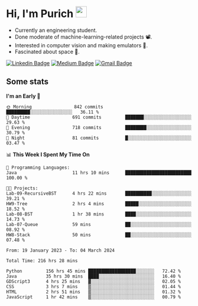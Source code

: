 <h1 align="left">Hi, I'm Purich
<img src="https://media.giphy.com/media/hvRJCLFzcasrR4ia7z/giphy.gif" width="30px"/></h1>

* Currently an engineering student.
* Done moderate of machine-learning-related projects :film_projector:.
* Interested in computer vision and making emulators :space_invader:.
* Fascinated about space :milky_way:.

[![Linkedin Badge](https://img.shields.io/badge/-Purich-blue?style=flat-square&logo=Linkedin&logoColor=white&link=https://www.linkedin.com/in/purich-siritip-16b3b3255/)](https://www.linkedin.com/in/purich-siritip-16b3b3255) [![Medium Badge](https://img.shields.io/badge/-@purich-gray?style=flat-square&labelColor=000000&logo=Medium&link=https://medium.com/@phuritsiritip)](https://medium.com/@phuritsiritip)
[![Gmail Badge](https://img.shields.io/badge/-mark.phurit@gmail.com-c14438?style=flat-square&logo=Gmail&logoColor=white&link=mailto:mark.phurit@gmail.com)](mailto:mark.phurit@gmail.com)

## Some stats

  
  <!--START_SECTION:waka-->
**I'm an Early 🐤** 

```text
🌞 Morning                842 commits         █████████░░░░░░░░░░░░░░░░   36.11 % 
🌆 Daytime                691 commits         ███████░░░░░░░░░░░░░░░░░░   29.63 % 
🌃 Evening                718 commits         ████████░░░░░░░░░░░░░░░░░   30.79 % 
🌙 Night                  81 commits          █░░░░░░░░░░░░░░░░░░░░░░░░   03.47 % 
```


📊 **This Week I Spent My Time On** 

```text
💬 Programming Languages: 
Java                     11 hrs 10 mins      █████████████████████████   100.00 % 

🐱‍💻 Projects: 
Lab-09-RecursiveBST      4 hrs 22 mins       ██████████░░░░░░░░░░░░░░░   39.21 % 
HW9-Tree                 2 hrs 4 mins        █████░░░░░░░░░░░░░░░░░░░░   18.52 % 
Lab-08-BST               1 hr 38 mins        ████░░░░░░░░░░░░░░░░░░░░░   14.73 % 
Lab-07-Queue             59 mins             ██░░░░░░░░░░░░░░░░░░░░░░░   08.92 % 
HW8-Stack                50 mins             ██░░░░░░░░░░░░░░░░░░░░░░░   07.48 % 
```


<!--END_SECTION:waka-->

  <!--START_SECTION:waka-simple-->

```text
From: 19 January 2023 - To: 04 March 2024

Total Time: 216 hrs 28 mins

Python         156 hrs 45 mins ██████████████████░░░░░░░   72.42 %
Java           35 hrs 30 mins  ████░░░░░░░░░░░░░░░░░░░░░   16.40 %
GDScript3      4 hrs 25 mins   ▓░░░░░░░░░░░░░░░░░░░░░░░░   02.05 %
CSS            3 hrs 7 mins    ▒░░░░░░░░░░░░░░░░░░░░░░░░   01.44 %
HTML           2 hrs 51 mins   ▒░░░░░░░░░░░░░░░░░░░░░░░░   01.32 %
JavaScript     1 hr 42 mins    ▒░░░░░░░░░░░░░░░░░░░░░░░░   00.79 %
```

<!--END_SECTION:waka-simple-->

  <!--![Anurag's GitHub stats](https://github-readme-stats.vercel.app/api?username=vikimark&show_icons=true&theme=gruvbox_light)-->
  
<!--
**vikimark/vikimark** is a ✨ _special_ ✨ repository because its `README.md` (this file) appears on your GitHub profile.

Here are some ideas to get you started:

- 🔭 I’m currently working on ...
- 🌱 I’m currently learning ...
- 👯 I’m looking to collaborate on ...
- 🤔 I’m looking for help with ...
- 💬 Ask me about ...
- 📫 How to reach me: ...
- 😄 Pronouns: ...
- ⚡ Fun fact: ...
-->

